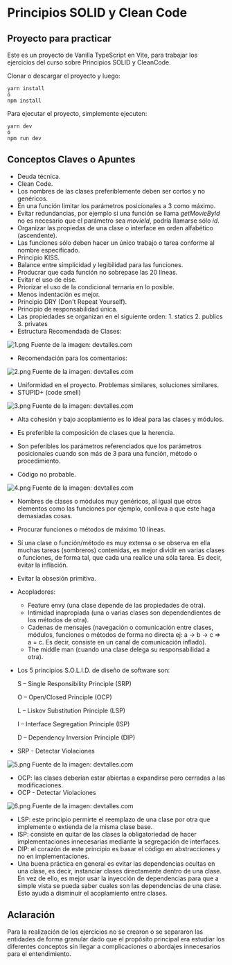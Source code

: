 # Principios SOLID y Clean Code

## Proyecto para practicar

Este es un proyecto de Vanilla TypeScript en Vite, para trabajar los ejercicios del curso sobre Principios SOLID y CleanCode.

Clonar o descargar el proyecto y luego:

```
yarn install
ó
npm install
```

Para ejecutar el proyecto, simplemente ejecuten:

```
yarn dev
ó
npm run dev
```

## Conceptos Claves o Apuntes

- Deuda técnica.
- Clean Code.
- Los nombres de las clases preferiblemente deben ser cortos y no genéricos.
- En una función limitar los parámetros posicionales a 3 como máximo.
- Evitar redundancias, por ejemplo si una función se llama *getMovieById* no es necesario que el parámetro sea *movieId*, podría llamarse sólo *id*.
- Organizar las propiedas de una clase o interface en orden alfabético (ascendente).
- Las funciones sólo deben hacer un único trabajo o tarea conforme al nombre especificado.
- Principio KISS.
- Balance entre simplicidad y legibilidad para las funciones.
- Producrar que cada función no sobrepase las 20 líneas.
- Evitar el uso de else.
- Priorizar el uso de la condicional ternaria en lo posible.
- Menos indentación es mejor.
- Principio DRY (Don't Repeat Yourself).
- Principio de responsabilidad única.
- Las propiedades se organizan en el siguiente orden: 1. statics 2. publics 3. privates
- Estructura Recomendada de Clases:

![1.png](./src/img/1.png)
Fuente de la imagen: devtalles.com

- Recomendación para los comentarios:

![2.png](./src/img/2.png)
Fuente de la imagen: devtalles.com

- Uniformidad en el proyecto. Problemas similares, soluciones similares.
- STUPID+ (code smell)

![3.png](./src/img/3.png)
Fuente de la imagen: devtalles.com

- Alta cohesión y bajo acoplamiento es lo ideal para las clases y módulos.
- Es preferible la composición de clases que la herencia.
- Son peferibles los parámetros referenciados que los parámetros posicionales cuando son más de 3 para una función, método o procedimiento.

- Código no probable.

![4.png](./src/img/4.png)
Fuente de la imagen: devtalles.com

- Nombres de clases o módulos muy genéricos, al igual que otros elementos como las funciones por ejemplo, conlleva a que este haga demasiadas cosas.
- Procurar funciones o métodos de máximo 10 líneas.
- Sí una clase o función/método es muy extensa o se observa en ella muchas tareas (sombreros) contenidas, es mejor dividir en varias clases o funciones, de forma tal, que cada una realice una sóla tarea. Es decir, evitar la inflación.
- Evitar la obsesión primitiva.
- Acopladores: 
    - Feature envy (una clase depende de las propiedades de otra).
    - Intimidad inapropiada (una o varias clases son dependendientes de los métodos de otra).
    - Cadenas de mensajes (navegación o comunicación entre clases, módulos, funciones o métodos de forma no directa ej: a -> b -> c => a = c. Es decir, consiste en un canal de comunicación inflado).
    - The middle man (cuando una clase delega su responsabilidad a otra).
- Los 5 principios S.O.L.I.D. de diseño de software son:

    S – Single Responsibility Principle (SRP)

    O – Open/Closed Principle (OCP)

    L – Liskov Substitution Principle (LSP)

    I – Interface Segregation Principle (ISP)

    D – Dependency Inversion Principle (DIP)
- SRP - Detectar Violaciones

![5.png](./src/img/5.png)
Fuente de la imagen: devtalles.com

- OCP: las clases deberían estar abiertas a expandirse pero cerradas a las modificaciones.
- OCP - Detectar Violaciones

![6.png](./src/img/6.png)
Fuente de la imagen: devtalles.com

- LSP: este principio permirte el reemplazo de una clase por otra que implemente o extienda de la misma clase base.
- ISP: consiste en quitar de las clases la obligatoriedad de hacer implementaciones innecesarias mediante la segregación de interfaces.
- DIP: el corazón de este principio es basar el código en abstracciones y no en implementaciones.
- Una buena práctica en general es evitar las dependencias ocultas en una clase, es decir, instanciar clases directamente dentro de una clase. En vez de ello, es mejor usar la inyección de dependencias para que a simple vista se pueda saber cuales son las dependencias de una clase. Esto ayuda a disminuir el acoplamiento entre clases.

## Aclaración

Para la realización de los ejercicios no se crearon o se separaron las entidades de forma granular dado que el propósito principal era estudiar los diferentes conceptos sin llegar a complicaciones o abordajes innecesarios para el entendimiento.